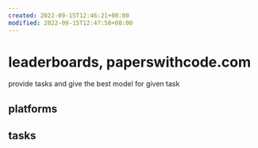 ```yaml
---
created: 2022-09-15T12:46:21+08:00
modified: 2022-09-15T12:47:50+08:00
---
```


# leaderboards, paperswithcode.com

provide tasks and give the best model for given task

## platforms

## tasks

